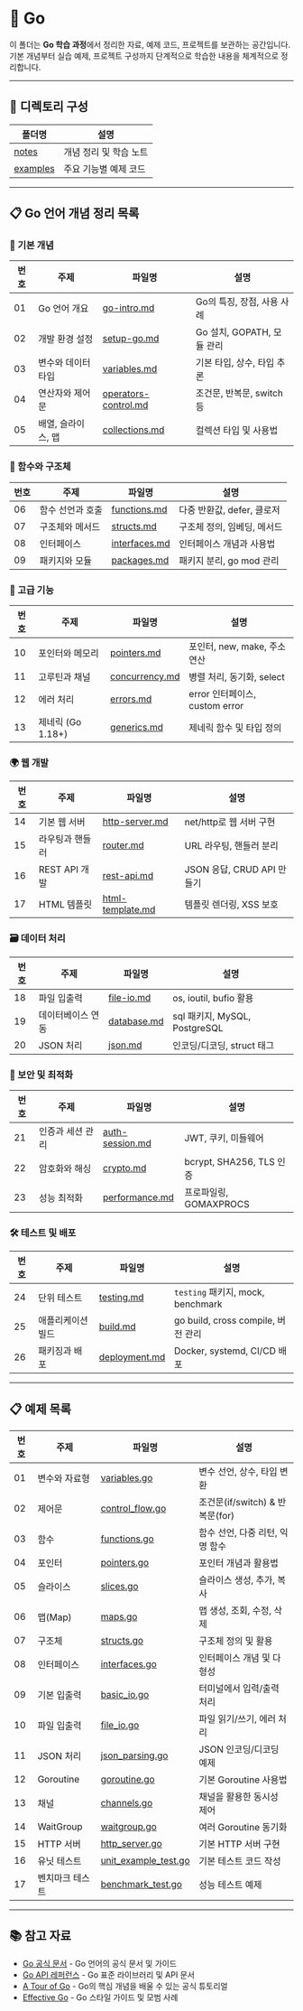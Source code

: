 # 🐹 Go

이 폴더는 **Go 학습 과정**에서 정리한 자료, 예제 코드, 프로젝트를 보관하는 공간입니다.  
기본 개념부터 실습 예제, 프로젝트 구성까지 단계적으로 학습한 내용을 체계적으로 정리합니다.

---

## 📂 디렉토리 구성

| 폴더명 | 설명 |
|---|---|
| [notes](./notes) | 개념 정리 및 학습 노트 |
| [examples](./examples) | 주요 기능별 예제 코드 |

---

## 📋 Go 언어 개념 정리 목록

### 📌 기본 개념
| 번호 | 주제 | 파일명 | 설명 |
|---|---|---|---|
| 01 | Go 언어 개요 | [go-intro.md](./notes/go-intro.md) | Go의 특징, 장점, 사용 사례 |
| 02 | 개발 환경 설정 | [setup-go.md](./notes/setup-go.md) | Go 설치, GOPATH, 모듈 관리 |
| 03 | 변수와 데이터 타입 | [variables.md](./notes/variables.md) | 기본 타입, 상수, 타입 추론 |
| 04 | 연산자와 제어문 | [operators-control.md](./notes/operators-control.md) | 조건문, 반복문, switch 등 |
| 05 | 배열, 슬라이스, 맵 | [collections.md](./notes/collections.md) | 컬렉션 타입 및 사용법 |

### 🧱 함수와 구조체
| 번호 | 주제 | 파일명 | 설명 |
|---|---|---|---|
| 06 | 함수 선언과 호출 | [functions.md](./notes/functions.md) | 다중 반환값, defer, 클로저 |
| 07 | 구조체와 메서드 | [structs.md](./notes/structs.md) | 구조체 정의, 임베딩, 메서드 |
| 08 | 인터페이스 | [interfaces.md](./notes/interfaces.md) | 인터페이스 개념과 사용법 |
| 09 | 패키지와 모듈 | [packages.md](./notes/packages.md) | 패키지 분리, go mod 관리 |

### 🔄 고급 기능
| 번호 | 주제 | 파일명 | 설명 |
|---|---|---|---|
| 10 | 포인터와 메모리 | [pointers.md](./notes/pointers.md) | 포인터, new, make, 주소 연산 |
| 11 | 고루틴과 채널 | [concurrency.md](./notes/concurrency.md) | 병렬 처리, 동기화, select |
| 12 | 에러 처리 | [errors.md](./notes/errors.md) | error 인터페이스, custom error |
| 13 | 제네릭 (Go 1.18+) | [generics.md](./notes/generics.md) | 제네릭 함수 및 타입 정의 |

### 🌍 웹 개발
| 번호 | 주제 | 파일명 | 설명 |
|---|---|---|---|
| 14 | 기본 웹 서버 | [http-server.md](./notes/http-server.md) | net/http로 웹 서버 구현 |
| 15 | 라우팅과 핸들러 | [router.md](./notes/router.md) | URL 라우팅, 핸들러 분리 |
| 16 | REST API 개발 | [rest-api.md](./notes/rest-api.md) | JSON 응답, CRUD API 만들기 |
| 17 | HTML 템플릿 | [html-template.md](./notes/html-template.md) | 템플릿 렌더링, XSS 보호 |

### 🗃️ 데이터 처리
| 번호 | 주제 | 파일명 | 설명 |
|---|---|---|---|
| 18 | 파일 입출력 | [file-io.md](./notes/file-io.md) | os, ioutil, bufio 활용 |
| 19 | 데이터베이스 연동 | [database.md](./notes/database.md) | sql 패키지, MySQL, PostgreSQL |
| 20 | JSON 처리 | [json.md](./notes/json.md) | 인코딩/디코딩, struct 태그 |

### 🔐 보안 및 최적화
| 번호 | 주제 | 파일명 | 설명 |
|---|---|---|---|
| 21 | 인증과 세션 관리 | [auth-session.md](./notes/auth-session.md) | JWT, 쿠키, 미들웨어 |
| 22 | 암호화와 해싱 | [crypto.md](./notes/crypto.md) | bcrypt, SHA256, TLS 인증 |
| 23 | 성능 최적화 | [performance.md](./notes/performance.md) | 프로파일링, GOMAXPROCS |

### 🛠️ 테스트 및 배포
| 번호 | 주제 | 파일명 | 설명 |
|---|---|---|---|
| 24 | 단위 테스트 | [testing.md](./notes/testing.md) | `testing` 패키지, mock, benchmark |
| 25 | 애플리케이션 빌드 | [build.md](./notes/build.md) | go build, cross compile, 버전 관리 |
| 26 | 패키징과 배포 | [deployment.md](./notes/deployment.md) | Docker, systemd, CI/CD 배포 |

---

## 📋 예제 목록

| 번호 | 주제 | 파일명 | 설명 |
|---|---|---|---|
| 01 | 변수와 자료형 | [variables.go](./examples/variables.go) | 변수 선언, 상수, 타입 변환 |
| 02 | 제어문 | [control_flow.go](./examples/control_flow.go) | 조건문(if/switch) & 반복문(for) |
| 03 | 함수 | [functions.go](./examples/functions.go) | 함수 선언, 다중 리턴, 익명 함수 |
| 04 | 포인터 | [pointers.go](./examples/pointers.go) | 포인터 개념과 활용법 |
| 05 | 슬라이스 | [slices.go](./examples/slices.go) | 슬라이스 생성, 추가, 복사 |
| 06 | 맵(Map) | [maps.go](./examples/maps.go) | 맵 생성, 조회, 수정, 삭제 |
| 07 | 구조체 | [structs.go](./examples/structs.go) | 구조체 정의 및 활용 |
| 08 | 인터페이스 | [interfaces.go](./examples/interfaces.go) | 인터페이스 개념 및 다형성 |
| 09 | 기본 입출력 | [basic_io.go](./examples/basic_io.go) | 터미널에서 입력/출력 처리 |
| 10 | 파일 입출력 | [file_io.go](./examples/file_io.go) | 파일 읽기/쓰기, 에러 처리 |
| 11 | JSON 처리 | [json_parsing.go](./examples/json_parsing.go) | JSON 인코딩/디코딩 예제 |
| 12 | Goroutine | [goroutine.go](./examples/goroutine.go) | 기본 Goroutine 사용법 |
| 13 | 채널 | [channels.go](./examples/channels.go) | 채널을 활용한 동시성 제어 |
| 14 | WaitGroup | [waitgroup.go](./examples/waitgroup.go) | 여러 Goroutine 동기화 |
| 15 | HTTP 서버 | [http_server.go](./examples/http_server.go) | 기본 HTTP 서버 구현 |
| 16 | 유닛 테스트 | [unit_example_test.go](./examples/unit_example_test.go) | 기본 테스트 코드 작성 |
| 17 | 벤치마크 테스트 | [benchmark_test.go](./examples/benchmark_test.go) | 성능 테스트 예제 |

---

## 📚 참고 자료
- [Go 공식 문서](https://go.dev/doc/) - Go 언어의 공식 문서 및 가이드  
- [Go API 레퍼런스](https://pkg.go.dev/std) - Go 표준 라이브러리 및 API 문서  
- [A Tour of Go](https://go.dev/tour/) - Go의 핵심 개념을 배울 수 있는 공식 튜토리얼  
- [Effective Go](https://go.dev/doc/effective_go) - Go 스타일 가이드 및 모범 사례  
